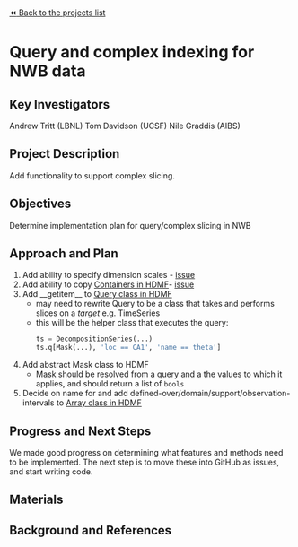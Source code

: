 [:rewind: Back to the projects list](../../README.md#ProjectsList)

<!-- For information on how to write GitHub .md files see https://guides.github.com/features/mastering-markdown/ -->

# Query and complex indexing for NWB data

## Key Investigators

Andrew Tritt (LBNL)
Tom Davidson (UCSF)
Nile Graddis (AIBS)

## Project Description

Add functionality to support complex slicing.

## Objectives

Determine implementation plan for query/complex slicing in NWB

## Approach and Plan

1. Add ability to specify dimension scales - [issue](https://github.com/NeurodataWithoutBorders/pynwb/issues/626)
2. Add ability to copy [Containers in HDMF](https://hdmf.readthedocs.io/en/latest/hdmf.container.html#hdmf.container.Container)- [issue](BROKEN)
3. Add \_\_getitem\_\_ to [Query class in HDMF](https://hdmf.readthedocs.io/en/latest/hdmf.query.html#hdmf.query.Query)
    * may need to rewrite Query to be a class that takes and performs slices on a *target* e.g. TimeSeries
    * this will be the helper class that executes the query: 
      ```python
      ts = DecompositionSeries(...)
      ts.q[Mask(...), 'loc == CA1', 'name == theta']
      ```
4. Add abstract Mask class to HDMF
    * Mask should be resolved from a query and a the values to which it applies, and should return a list of `bools`
5. Decide on name for and add defined-over/domain/support/observation-intervals to [Array class in HDMF](https://hdmf.readthedocs.io/en/latest/hdmf.array.html#module-hdmf.array)


## Progress and Next Steps

We made good progress on determining what features and methods need to be implemented. The next step is to move these into GitHub as issues, and start writing code.

## Materials

<!--If available add links to the materials relevant to the project, e.g., the code generated for the project or data used-->
<!--If available add pictures and links to videos that demonstrate what has been accomplished.-->
<!--![Description of picture](Example2.jpg)-->

## Background and References

<!--Use this space for information that may help people better understand your project, like links to papers, source code, or data ,e.g:-->
<!-- - Source code: https://github.com/YourUser/YourRepository -->
<!-- - Documentation: https://link.to.docs -->
<!-- - Test data: https://link.to.test.data -->
